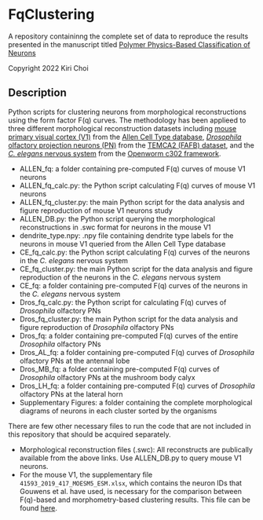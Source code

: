 # FqClustering

A repository containinng the complete set of data to reproduce the results presented in the manuscript titled [Polymer Physics-Based Classification of Neurons](https://link.springer.com/article/10.1007/s12021-022-09605-3)

Copyright 2022 Kiri Choi

## Description
Python scripts for clustering neurons from morphological reconstructions using the form factor F(q) curves.
The methodology has been applieed to three different morphological reconstruction datasets including [mouse primary visual cortex (V1)](https://www.nature.com/articles/s41593-019-0417-0) from the [Allen Cell Type database](https://celltypes.brain-map.org/data), [*Drosophila* olfactory projection neurons (PN)](https://www.cell.com/cell/fulltext/S0092-8674(18)30787-6) from the [TEMCA2 (FAFB) dataset](https://github.com/bocklab/temca2data/tree/master/geometry_analysis/data), and the [*C. elegans* nervous system](https://royalsocietypublishing.org/doi/10.1098/rstb.2017.0382) from the [Openworm c302 framework](https://github.com/openworm/c302).

- ALLEN_fq: a folder containing pre-computed F(q) curves of mouse V1 neurons
- ALLEN_fq_calc.py: the Python script calculating F(q) curves of mouse V1 neurons
- ALLEN_fq_cluster.py: the main Python script for the data analysis and figure reproduction of mouse V1 neurons study
- ALLEN_DB.py: the Python script querying the morphological reconstructions in .swc format for neurons in the mouse V1
- dendrite_type.npy: .npy file containing dendrite type labels for the neurons in mouse V1 queried from the Allen Cell Type database
- CE_fq_calc.py: the Python script calculating F(q) curves of the neurons in the *C. elegans* nervous system
- CE_fq_cluster.py: the main Python script for the data analysis and figure reproduction of the neurons in the *C. elegans* nervous system
- CE_fq: a folder containing pre-computed F(q) curves of the neurons in the *C. elegans* nervous system
- Dros_fq_calc.py: the Python script for calculating F(q) curves of *Drosophila* olfactory PNs
- Dros_fq_cluster.py: the main Python script for the data analysis and figure reproduction of *Drosophila* olfactory PNs
- Dros_fq: a folder containing pre-computed F(q) curves of the entire *Drosophila* olfactory PNs
- Dros_AL_fq: a folder containing pre-computed F(q) curves of *Drosophila* olfactory PNs at the antennal lobe
- Dros_MB_fq: a folder containing pre-computed F(q) curves of *Drosophila* olfactory PNs at the mushroom body calyx
- Dros_LH_fq: a folder containing pre-computed F(q) curves of *Drosophila* olfactory PNs at the lateral horn
- Supplementary Figures: a folder containing the complete morphological diagrams of neurons in each cluster sorted by the organisms

There are few other necessary files to run the code that are not included in this repository that should be acquired separately.

- Morphological reconstruction files (.swc): All reconstructs are publically available from the above links. Use ALLEN_DB.py to query mouse V1 neurons.
- For the mouse V1, the supplementary file `41593_2019_417_MOESM5_ESM.xlsx`, which contains the neuron IDs that Gouwens et al. have used, is necessary for the comparison between F(q)-based and morphometry-based clustering results. This file can be found [here](https://www.nature.com/articles/s41593-019-0417-0).
